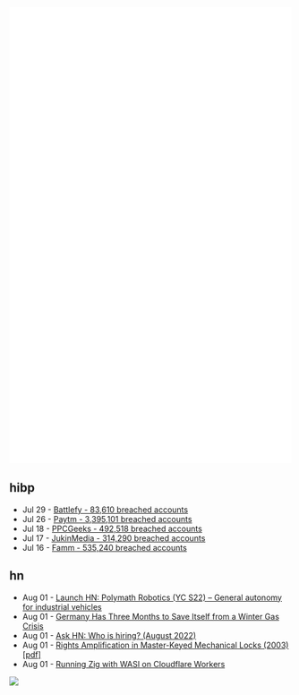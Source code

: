 ![Metrics](https://raw.githubusercontent.com/phixion/phixion/master/metrics.svg)

## hibp

<!--
for https://github.com/phixion/phixion/blob/main/.github/workflows/feeds.yml
-->
<!--START_SECTION:haveibeenpwnd-->
- Jul 29 - [Battlefy - 83,610 breached accounts](https://haveibeenpwned.com/PwnedWebsites#Battlefy)
- Jul 26 - [Paytm - 3,395,101 breached accounts](https://haveibeenpwned.com/PwnedWebsites#Paytm)
- Jul 18 - [PPCGeeks - 492,518 breached accounts](https://haveibeenpwned.com/PwnedWebsites#PPCGeeks)
- Jul 17 - [JukinMedia - 314,290 breached accounts](https://haveibeenpwned.com/PwnedWebsites#JukinMedia)
- Jul 16 - [Famm - 535,240 breached accounts](https://haveibeenpwned.com/PwnedWebsites#Famm)
<!--END_SECTION:haveibeenpwnd-->

## hn

<!--
for https://github.com/phixion/phixion/blob/main/.github/workflows/feeds.yml
-->
<!--START_SECTION:hn-->
- Aug 01 - [Launch HN: Polymath Robotics (YC S22) – General autonomy for industrial vehicles](https://news.ycombinator.com/item?id=32307773)
- Aug 01 - [Germany Has Three Months to Save Itself from a Winter Gas Crisis](https://www.bloomberg.com/news/articles/2022-08-01/germany-heading-to-gas-emergency-with-russia-keeping-nord-stream-flows-reduced)
- Aug 01 - [Ask HN: Who is hiring? (August 2022)](https://news.ycombinator.com/item?id=32306920)
- Aug 01 - [Rights Amplification in Master-Keyed Mechanical Locks (2003) [pdf]](https://www.mattblaze.org/papers/mk.pdf)
- Aug 01 - [Running Zig with WASI on Cloudflare Workers](https://blog.cloudflare.com/running-zig-with-wasi-on-cloudflare-workers/)
<!--END_SECTION:hn-->

<!--
for https://yhype.me
-->
![](https://hit.yhype.me/github/profile?user_id=13013670)
